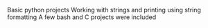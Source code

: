 Basic python projects
Working with strings and printing using string formatting
A few bash and C projects were included
